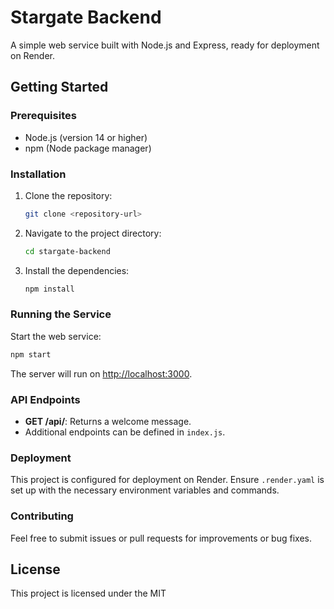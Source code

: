 # Stargate Backend

A simple web service built with Node.js and Express, ready for deployment on Render.

## Getting Started

### Prerequisites

- Node.js (version 14 or higher)
- npm (Node package manager)

### Installation

1. Clone the repository:
   ```sh
   git clone <repository-url>
   ```

2. Navigate to the project directory:
   ```sh
   cd stargate-backend
   ```

3. Install the dependencies:
   ```sh
   npm install
   ```

### Running the Service

Start the web service:
```sh
npm start
```
The server will run on [http://localhost:3000](http://localhost:3000).

### API Endpoints

- **GET /api/**: Returns a welcome message.
- Additional endpoints can be defined in `index.js`.

### Deployment

This project is configured for deployment on Render. Ensure `.render.yaml` is set up with the necessary environment variables and commands.

### Contributing

Feel free to submit issues or pull requests for improvements or bug fixes.

## License

This project is licensed under the MIT